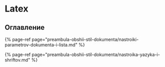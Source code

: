 # Latex

## **Оглавление**

{% page-ref page="preambula-obshii-stil-dokumenta/nastroiki-parametrov-dokumenta-i-lista.md" %}

{% page-ref page="preambula-obshii-stil-dokumenta/nastroika-yazyka-i-shriftov.md" %}



